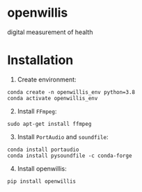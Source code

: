 # openwillis

digital measurement of health

# Installation
1) Create environment:

```shell
conda create -n openwillis_env python=3.8
conda activate openwillis_env
```

2) Install `FFmpeg`:

```shell
sudo apt-get install ffmpeg
```

3) Install `PortAudio` and `soundfile`:

```shell
conda install portaudio
conda install pysoundfile -c conda-forge
```

4) Install openwillis:

```shell
pip install openwillis
```
